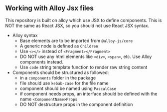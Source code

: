 ## Working with Alloy Jsx files

This repository is built on alloy which use JSX to define components. This is NOT the same as React JSX, so you should not use React JSX syntax.

- Alloy syntax
  - Base elements are to be imported from `@alloy-js/core`
  - A generic node is defined as `Children`
  - Use `<></>` instead of `<Fragment></Fragment>`
  - DO NOT use any html elements like `<div>`, `<span>`, etc. Use Alloy components instead.
  - Use `code` string template function to render raw string content
- Components should be structured as followed:
  - in a `components` folder in the package
  - file should use `kebab-case` for the file name
  - component should be named using `PascalCase`
  - if component needs props, an interface should be defined with the name `<ComponentName>Props`
  - DO NOT destructure props in the component definition
